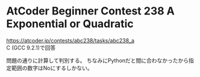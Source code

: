 # AtCoder Beginner Contest 238 A Exponential or Quadratic  
https://atcoder.jp/contests/abc238/tasks/abc238_a  
C (GCC 9.2.1)で回答  

問題の通りに計算して判別する。
ちなみにPythonだと間に合わなかったから指定範囲の数字はNoにするしかない。
